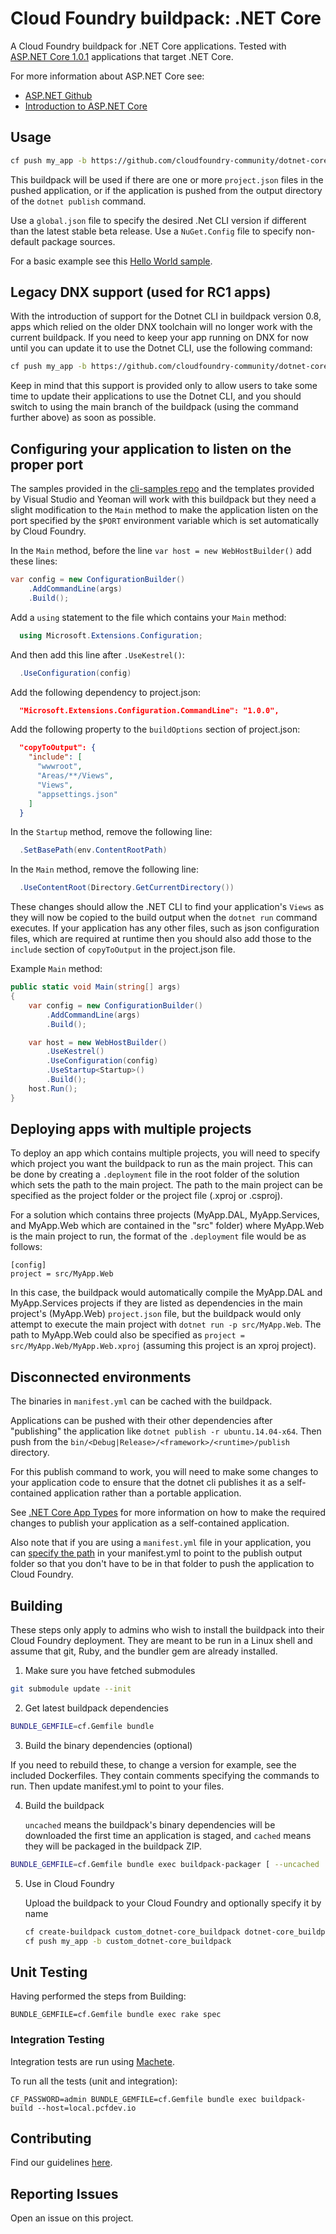 # Cloud Foundry buildpack: .NET Core

A Cloud Foundry buildpack for .NET Core applications. Tested with [ASP.NET Core 1.0.1][] applications that target .NET Core.

For more information about ASP.NET Core see:

* [ASP.NET Github](https://github.com/aspnet/home)
* [Introduction to ASP.NET Core](http://docs.asp.net/en/latest/conceptual-overview/aspnet.html)

## Usage

```bash
cf push my_app -b https://github.com/cloudfoundry-community/dotnet-core-buildpack.git
```

This buildpack will be used if there are one or more `project.json` files in the pushed application, or if the application is pushed from the output directory of the `dotnet publish` command. 

Use a `global.json` file to specify the desired .Net CLI version if different than the latest stable beta release.  Use a `NuGet.Config` file to specify non-default package sources.

For a basic example see this [Hello World sample][].

## Legacy DNX support (used for RC1 apps)

With the introduction of support for the Dotnet CLI in buildpack version 0.8, apps which relied on the older DNX toolchain will no longer work with the current buildpack.  If you need to keep your app running on DNX for now until you can update it to use the Dotnet CLI, use the following command:

```bash
cf push my_app -b https://github.com/cloudfoundry-community/dotnet-core-buildpack.git#dnx
```

Keep in mind that this support is provided only to allow users to take some time to update their applications to use the Dotnet CLI, and you should switch to using the main branch of the buildpack (using the command further above) as soon as possible.

## Configuring your application to listen on the proper port

The samples provided in the [cli-samples repo](https://github.com/aspnet/cli-samples/) and the templates provided by Visual Studio and Yeoman will work with this buildpack but they need a slight modification to the `Main` method to make the application listen on the port specified by the `$PORT` environment variable which is set automatically by Cloud Foundry.

In the `Main` method, before the line `var host = new WebHostBuilder()` add these lines:

```c#
var config = new ConfigurationBuilder()
    .AddCommandLine(args)
    .Build();
```

Add a `using` statement to the file which contains your `Main` method:

```c#
  using Microsoft.Extensions.Configuration;
```

And then add this line after `.UseKestrel()`:

```c#
  .UseConfiguration(config)
```

Add the following dependency to project.json:

```json
  "Microsoft.Extensions.Configuration.CommandLine": "1.0.0",
```

Add the following property to the `buildOptions` section of project.json:

```json
  "copyToOutput": {
    "include": [
      "wwwroot",
      "Areas/**/Views",
      "Views",
      "appsettings.json"
    ]
  }
```

In the `Startup` method, remove the following line:

```c#
  .SetBasePath(env.ContentRootPath)
```

In the `Main` method, remove the following line:

```c#
  .UseContentRoot(Directory.GetCurrentDirectory())
```

These changes should allow the .NET CLI to find your application's `Views` as they will now be copied to the build output when the `dotnet run` command executes.  If your application has any other files, such as json configuration files, which are required at runtime then you should also add those to the `include` section of `copyToOutput` in the project.json file.

Example `Main` method:

```c#
public static void Main(string[] args)
{
    var config = new ConfigurationBuilder()
        .AddCommandLine(args)
        .Build();

    var host = new WebHostBuilder()
        .UseKestrel()
        .UseConfiguration(config)
        .UseStartup<Startup>()
        .Build();
    host.Run();
}
```

## Deploying apps with multiple projects

To deploy an app which contains multiple projects, you will need to specify which project you want the buildpack to run as the main project.  This can be done by creating a `.deployment` file in the root folder of the solution which sets the path to the main project.  The path to the main project can be specified as the project folder or the project file (.xproj or .csproj).

For a solution which contains three projects (MyApp.DAL, MyApp.Services, and MyApp.Web which are contained in the "src" folder) where MyApp.Web is the main project to run, the format of the `.deployment` file would be as follows:

```text
[config]
project = src/MyApp.Web
```

In this case, the buildpack would automatically compile the MyApp.DAL and MyApp.Services projects if they are listed as dependencies in the main project's (MyApp.Web) `project.json` file, but the buildpack would only attempt to execute the main project with `dotnet run -p src/MyApp.Web`.  The path to MyApp.Web could also be specified as `project = src/MyApp.Web/MyApp.Web.xproj` (assuming this project is an xproj project).

## Disconnected environments

The binaries in `manifest.yml` can be cached with the buildpack.

Applications can be pushed with their other dependencies after "publishing" the application like `dotnet publish -r ubuntu.14.04-x64`.  Then push from the `bin/<Debug|Release>/<framework>/<runtime>/publish` directory.

For this publish command to work, you will need to make some changes to your application code to ensure that the dotnet cli publishes it as a self-contained application rather than a portable application.

See [.NET Core App Types][] for more information on how to make the required changes to publish your application as a self-contained application.

Also note that if you are using a `manifest.yml` file in your application, you can [specify the path][] in your manifest.yml to point to the publish output folder so that you don't have to be in that folder to push the application to Cloud Foundry.

## Building

These steps only apply to admins who wish to install the buildpack into their Cloud Foundry deployment. They are meant to be run in a Linux shell and assume that git, Ruby, and the bundler gem are already installed.

1. Make sure you have fetched submodules

  ```bash
  git submodule update --init
  ```

2. Get latest buildpack dependencies

  ```bash
  BUNDLE_GEMFILE=cf.Gemfile bundle
  ```

3. Build the binary dependencies (optional)

 If you need to rebuild these, to change a version for example, see the included Dockerfiles. They contain comments specifying the commands to run. Then update manifest.yml to point to your files.

4. Build the buildpack

    `uncached` means the buildpack's binary dependencies will be downloaded the first time an application is staged, and `cached` means they will be packaged in the buildpack ZIP.

  ```bash
  BUNDLE_GEMFILE=cf.Gemfile bundle exec buildpack-packager [ --uncached | --cached ]
  ```

5. Use in Cloud Foundry

    Upload the buildpack to your Cloud Foundry and optionally specify it by name

    ```bash
    cf create-buildpack custom_dotnet-core_buildpack dotnet-core_buildpack-cached-custom.zip 1
    cf push my_app -b custom_dotnet-core_buildpack
    ```

## Unit Testing

Having performed the steps from Building:

  ```shell
  BUNDLE_GEMFILE=cf.Gemfile bundle exec rake spec
  ```

### Integration Testing

Integration tests are run using [Machete](https://github.com/cloudfoundry/machete).

To run all the tests (unit and integration):

```
CF_PASSWORD=admin BUNDLE_GEMFILE=cf.Gemfile bundle exec buildpack-build --host=local.pcfdev.io
```

## Contributing

Find our guidelines [here](./CONTRIBUTING.md).

## Reporting Issues

Open an issue on this project.

[Hello World sample]: https://github.com/IBM-Bluemix/aspnet-core-helloworld
[ASP.NET Core 1.0.1]: https://github.com/aspnet/Home/releases/tag/1.0.1
[Kestrel]: https://github.com/aspnet/KestrelHttpServer
[.NET Core App Types]: https://docs.microsoft.com/en-us/dotnet/articles/core/app-types
[specify the path]: http://docs.cloudfoundry.org/devguide/deploy-apps/manifest.html#path
